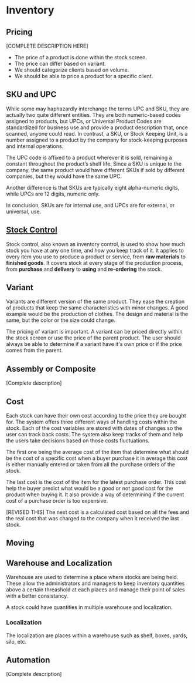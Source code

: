 # Inventory

## Pricing

\[COMPLETE DESCRIPTION HERE\]

* The price of a product is done within the stock screen.
* The price can differ based on variant.
* We should categorize clients based on volume.
* We should be able to price a product for a specific client.

## SKU and UPC

While some may haphazardly interchange the terms UPC and SKU, they are actually two quite different entities. They are both numeric-based codes assigned to products, but UPCs, or Universal Product Codes are standardized for business use and provide a product description that, once scanned, anyone could read. In contrast, a SKU, or Stock Keeping Unit, is a number assigned to a product by the company for stock-keeping purposes and internal operations.

The UPC code is affixed to a product wherever it is sold, remaining a constant throughout the product’s shelf life. Since a SKU is unique to the company, the same product would have different SKUs if sold by different companies, but they would have the same UPC.

Another difference is that SKUs are typically eight alpha-numeric digits, while UPCs are 12 digits, numeric only.

In conclusion, SKUs are for internal use, and UPCs are for external, or universal, use.

## [Stock Control](inventory/stock-control.md)

Stock control, also known as inventory control, is used to show how much stock you have at any one time, and how you keep track of it. It applies to every item you use to produce a product or service, from **raw materials** to **finished goods**. It covers stock at every stage of the production process, from **purchase** and **delivery** to **using** and **re-ordering** the stock.

## Variant

Variants are different version of the same product. They ease the creation of products that keep the same characteristics with minor changes. A good example would be the production of clothes. The design and material is the same, but the color or the size could change.

The pricing of variant is important. A variant can be priced directly within the stock screen or use the price of the parent product. The user should always be able to determine if a variant have it's own price or if the price comes from the parent.

## Assembly or Composite

\[Complete description\]

## Cost

Each stock can have their own cost according to the price they are bought for. The system offers three different ways of handling costs within the stock. Each of the cost variables are stored with dates of changes so the user can track back costs. The system also keep tracks of them and help the users take decisions based on those costs fluctuations.

The first one being the average cost of the item that determine what should be the cost of a specific cost when a buyer purchase it in average this cost is either manually entered or taken from all the purchase orders of the stock.

The last cost is the cost of the item for the latest purchase order. This cost help the buyer predict what would be a good or not good cost for the product when buying it. It also provide a way of determining if the current cost of a purchase order is too expensive.

\[REVISED THIS\] The next cost is a calculated cost based on all the fees and the real cost that was charged to the company when it received the last stock.

## Moving

## Warehouse and Localization

Warehouse are used to determine a place where stocks are being held. These allow the administrators and managers to keep inventory quantities above a certain threashold at each places and manage their point of sales with a better consistancy.

A stock could have quantities in multiple warehouse and localization.

### Localization

The localization are places within a warehouse such as shelf, boxes, yards, silo, etc.

## Automation

\[Complete description\]

